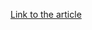 [Link to the article](https://www.infostealers.com/report/infostealers-weekly-report-2024-11-25-2024-12-02/)

